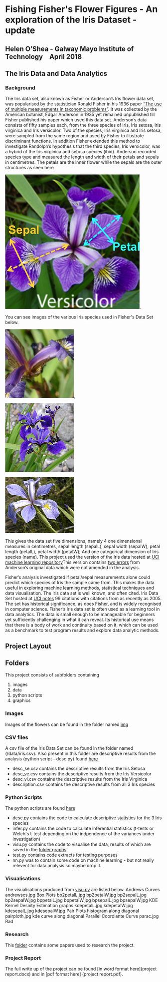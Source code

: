 
# Fishing Fisher's Flower Figures - An exploration of the Iris Dataset - update

## Helen O’Shea - Galway Mayo Institute of Technology April 2018
## The Iris Data and Data Analytics
### Background
The Iris data set, also known as Fisher or Anderson’s Iris flower data set, was popularised by the statistician Ronald Fisher in his 1936 paper [“The use of multiple measurements in taxonomic problems”](https://onlinelibrary.wiley.com/doi/epdf/10.1111/j.1469-1809.1936.tb02137.x). It was collected by the American botanist, Edgar Anderson in 1935 yet remained unpublished till Fisher published his paper which used this data set. Anderson’s data consists of fifty samples each, from the three species of Iris, Iris setosa, Iris virginica and Iris versicolor. Two of the species, Iris virginica and Iris setosa, were sampled from the same region and used by Fisher to illustrate discriminant functions. In addition Fisher extended this method to investigate Randolph’s hypothesis that the third species, Iris versicolor, was a hybrid of the Iris virginica and setosa species (ibid). Anderson recorded species type and measured the length and width of their petals and sepals in centimetres. The petals are the inner flower while the sepals are the outer structures as seen here 

![Sepal/petal differences in Iris](/img/icon_iris.png).

 
You can see images of the various Iris species used in Fisher's Data Set below.

![Iris Setosa](/img/setosa[220].jpg), 

![Iris Versicolor](/img/versicolor.jpg) 

![Iris Virginica](/img/virginica.jpg) 

This gives the data set five dimensions,  namely 4 one dimensional measures in centimetres, sepal length (sepalL), sepal width (sepalW), petal length (petalL),  petal width (petalW); And one categorical dimension of Iris species (name). This project used the version of the Iris data hosted at [UCI machine learning repository](http://archive.ics.uci.edu/ml/machine-learning-databases/iris/iris.data)This version contains [two errors](https://www.researchgate.net/profile/Ludmila_Kuncheva/publication/3335819_Will_the_real_Iris_data_please_stand_up/links/55d66ff908ae9d65948bdb42/Will-the-real-Iris-data-please-stand-up.pdf) from Anderson’s original data which were not amended in the analysis.

Fisher’s analysis investigated if petal/sepal measurements alone could predict which species of Iris the sample came from. This makes the data useful in exploring machine learning methods, statistical techniques and data visualisation. The Iris data set is well known, and often cited. Iris Data Set hosted at [UCI notes](https://archive.ics.uci.edu/ml/datasets/iris) 99 citations with citations from as recently as 2005. The set has historical significance, as does Fisher, and is widely recognised in computer science. Fisher’s Iris data set is often used as a learning tool in data analytics. The data is small enough to be manageable for beginners yet sufficiently challenging in what it can reveal. Its historical use means that there is a body of work and continuity based on it, which can be used as a benchmark to test program results and explore data analytic methods. 
## Project Layout
## Folders

This project consists of subfolders containing 
1. images
2. data
3. python scripts
4. graphics

### Images
Images of the flowers can be found in the folder named [img](/img/)

### CSV files

A csv file of the Iris Data Set can be found in the folder named (/data/iris.csv). Also present in this folder are descriptive results from the analysis (python script - desc.py) found [here](/pyscripts/desc.py)
* desc_se.csv contains the descriptive results from the Iris Setosa
* desc_ve.csv contains the descriptive results from the Iris Versicolor
* desc_vi.csv contains the descriptive results from the Iris Virginica
* description.csv contains the descriptive results from all 3 Iris species


### Python Scripts
The python scripts are found [here](/pyscripts/)
* desc.py contains the code to calculate descriptive statistics for the 3 Iris species
* infer.py contains the code to calculate inferential statistics (t-tests or Welch's t-test depending on the indpendence of the variances under investigation)
* visu.py contains the code to visualise the data, results of which are saved in the [folder graphs](/graphs/)
* test.py contains code extracts for testing purposes
* nn.py was to contain some code on machine learning - but not really relevent for data analysis so maybe drop it. 

### Visualisations
The visualisations produced from [visu.py](/pyscripts/visu.py) are listed below.
Andrews Curves
andrewscs.jpg
Box Plots 
bp2petalL.jpg
bp2petalW.jpg
bp2sepalL.jpg
bp2sepalW.jpg
bppetalL.jpg
bppetalW.jpg
bpsepalL.jpg
bpsepalW.jpg
KDE Kernel Desnity Estimation graphs
kdepetalL.jpg
kdepetalW.jpg
kdesepalL.jpg
kdesepalW.jpg
Pair Plots
histogram along diagonal
pairploth.jpg
kde curve along diagonal
Parallel Coordiante Curve
parac.jpg
Rad

### Research 
This [folder](/research/) contains some papers used to research the project. 

### Project Report
The full write up of the project can be found [in word format here](project report.docx) and in [pdf format here] (project report.pdf). 


